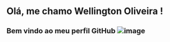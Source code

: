 ## Olá, me chamo Wellington Oliveira ! 
### Bem vindo ao meu perfil GitHub ![image](https://user-images.githubusercontent.com/50851708/152160339-4afc365c-32f6-49f1-b1e9-6452f7a2033d.png)
